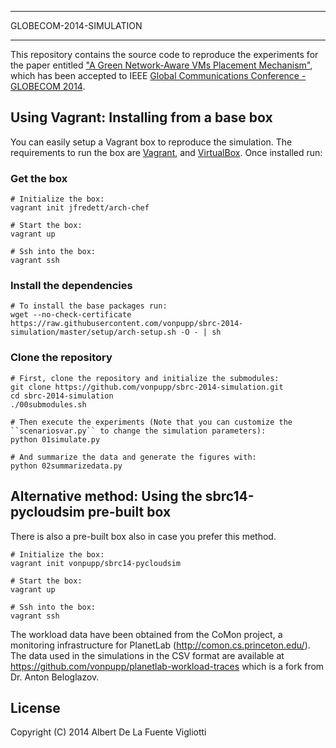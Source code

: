 ************************
GLOBECOM-2014-SIMULATION
************************

This repository contains the source code to reproduce the experiments for the
paper entitled ["A Green Network-Aware VMs Placement Mechanism"](http://www.albertdelafuente.com/lib/exe/fetch.php/home/academic/2014b-a-green-network-aware-vms-placement-mechanism-globecom.pdf),
which has been accepted to IEEE [Global Communications Conference - GLOBECOM
2014](http://globecom2014.ieee-globecom.org/).

## Using Vagrant: Installing from a base box

You can easily setup a Vagrant box to reproduce the simulation. The requirements
to run the box are [Vagrant](https://www.vagrantup.com/downloads.html), and
[VirtualBox](https://www.virtualbox.org/wiki/Downloads). Once installed run:

### Get the box

```shell
# Initialize the box:
vagrant init jfredett/arch-chef

# Start the box:
vagrant up

# Ssh into the box:
vagrant ssh
```

### Install the dependencies

```shell
# To install the base packages run:
wget --no-check-certificate https://raw.githubusercontent.com/vonpupp/sbrc-2014-simulation/master/setup/arch-setup.sh -O - | sh
```

### Clone the repository

```shell
# First, clone the repository and initialize the submodules:
git clone https://github.com/vonpupp/sbrc-2014-simulation.git
cd sbrc-2014-simulation
./00submodules.sh

# Then execute the experiments (Note that you can customize the ``scenariosvar.py`` to change the simulation parameters):
python 01simulate.py

# And summarize the data and generate the figures with:
python 02summarizedata.py
```

## Alternative method: Using the sbrc14-pycloudsim pre-built box

There is also a pre-built box also in case you prefer this method.

```shell
# Initialize the box:
vagrant init vonpupp/sbrc14-pycloudsim

# Start the box:
vagrant up

# Ssh into the box:
vagrant ssh
```

The workload data have been obtained from the CoMon project, a monitoring
infrastructure for PlanetLab (http://comon.cs.princeton.edu/). The data used in
the simulations in the CSV format are available at
https://github.com/vonpupp/planetlab-workload-traces which is a fork from Dr.
Anton Beloglazov.

## License

Copyright (C) 2014 Albert De La Fuente Vigliotti
